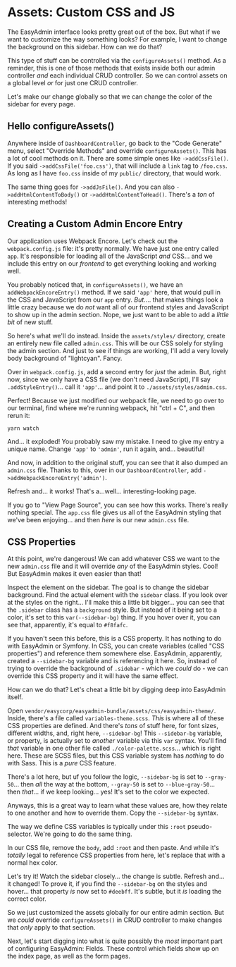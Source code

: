 # Assets: Custom CSS and JS

The EasyAdmin interface looks pretty great out of the box. But what if we want to
customize the way something looks? For example, I want to change the background on
this sidebar. How can we do that?

This type of stuff can be controlled via the `configureAssets()` method. As a
reminder, this is one of those methods that exists inside both our admin controller
*and* each individual CRUD controller. So we can control assets on a global
level *or* for just one CRUD controller.

Let's make our change globally so that we can change the color of the sidebar for
every page.

## Hello configureAssets()

Anywhere inside of `DashboardController`, go back to the "Code Generate"
menu, select "Override Methods" and override `configureAssets()`. This has a lot
of cool methods on it. There are some simple ones like `->addCssFile()`. If you
said `->addCssFile('foo.css')`, that will include a `link` tag to `/foo.css`.
As long as I have `foo.css` inside of my `public/` directory, that would work.

The same thing goes for `->addJsFile()`. And you can also `->addHtmlContentToBody()`
or `->addHtmlContentToHead()`. There's a *ton* of interesting methods!

## Creating a Custom Admin Encore Entry

Our application uses Webpack Encore. Let's check out the `webpack.config.js` file:
it's pretty normally. We have just one entry called `app`. It's responsible for
loading all of the JavaScript *and* CSS... and we include this entry on our
*frontend* to get everything looking and working well.

You probably noticed that, in `configureAssets()`, we have an
`addWebpackEncoreEntry()` method. If we said `'app'` here, that would pull in the
CSS and JavaScript from our `app` entry. *But*.... that makes things look a little
crazy because we do *not* want all of our frontend styles and JavaScript to show up
in the admin section. Nope, we just want to be able to add a *little bit* of new stuff.

So here's what we'll do instead. Inside the `assets/styles/` directory, create an
entirely new file called `admin.css`. This will be our CSS solely for styling
the admin section. And just to see if things are working, I'll add a very lovely
body background of "lightcyan". Fancy.

Over in `webpack.config.js`, add a second entry for *just* the admin. But, right
now, since we only have a CSS file (we don't need JavaScript), I'll say
`.addStyleEntry()`... call it `'app'`... and point it to `./assets/styles/admin.css`.

Perfect! Because we just modified our webpack file, we need to go over to our terminal,
find where we're running webpack, hit "ctrl + C", and then rerun it:

```terminal-silent
yarn watch
```

And... it exploded! You probably saw my mistake. I need to give my entry
a unique name. Change `'app'` to `'admin'`, run it again, and... beautiful!

And now, in addition to the original stuff, you can see that it also dumped an
`admin.css` file. Thanks to this, over in our `DashboardController`, add
`->addWebpackEncoreEntry('admin')`.

Refresh and... it works! That's a...well... interesting-looking page.

If you go to "View Page Source", you can see how this works. There's really nothing
special. The `app.css` file gives us all of the EasyAdmin styling that we've been
enjoying... and then *here* is our new `admin.css` file.

## CSS Properties

At this point, we're dangerous! We can add whatever CSS we want to the new
`admin.css` file and it will override *any* of the EasyAdmin styles. Cool! But
EasyAdmin makes it even easier than that!

Inspect the element on the sidebar. The goal is to change the sidebar background.
Find the actual element with the `sidebar` class. If you look over at the styles
on the right... I'll make this a little bit bigger... you can see that the
`.sidebar` class has a `background` style. But instead of it being set to a color,
it's set to this `var(--sidebar-bg)` thing. If you hover over it, you can see that,
apparently, it's equal to `#f8fafc`.

If you haven't seen this before, this is a CSS property. It has nothing to do with
EasyAdmin or Symfony. In CSS, you can create variables (called "CSS properties") and
reference them somewhere else. EasyAdmin, apparently, created a `--sidebar-bg`
variable and is referencing it here. So, instead of trying to override the
background of `.sidebar` - which we *could* do - we can override this CSS property
and it will have the same effect.

How can we do that? Let's cheat a little bit by digging deep into EasyAdmin itself.

Open `vendor/easycorp/easyadmin-bundle/assets/css/easyadmin-theme/`. Inside,
there's a file called `variables-theme.scss`. *This* is where all of these CSS
properties are defined. And there's *tons* of stuff here, for font sizes,
different widths, and, right here, `--sidebar-bg`! This `--sidebar-bg` variable,
or property, is actually set to *another* variable via this `var` syntax. You'll
find *that* variable in one other file called `./color-palette.scss`... which is
right here. These are SCSS files, but this CSS variable system has *nothing* to do
with Sass. This is a *pure* CSS feature.

There's a lot here, but uf you follow the logic, `--sidebar-bg` is set to `--gray-50`...
then *all* the way at the bottom, `--gray-50` is set to `--blue-gray-50`... then
*that*... if we keep looking... yes! It's set to the color we expected.

Anyways, this is a great way to learn what these values are, how they relate to
one another and how to override them. Copy the `--sidebar-bg` syntax.

The way we define CSS variables is typically under this `:root` pseudo-selector.
We're going to do the same thing.

In our CSS file, remove the `body`, add `:root` and then paste. And while it's
*totally* legal to reference CSS properties from here, let's replace that with
a normal hex color.

Let's try it! Watch the sidebar closely... the change is subtle. Refresh and...
it changed! To prove it, if you find the `--sidebar-bg` on the styles and hover...
that property *is* now set to `#deebff`. It's subtle, but it *is* loading the correct
color.

So we just customized the assets globally for our entire admin section. But we
*could* override `configureAssets()` in CRUD controller to make changes that
*only* apply to that section.

Next, let's start digging into what is quite possibly the *most* important part of
configuring EasyAdmin: Fields. These control which fields show up on the index page,
as well as the form pages.
